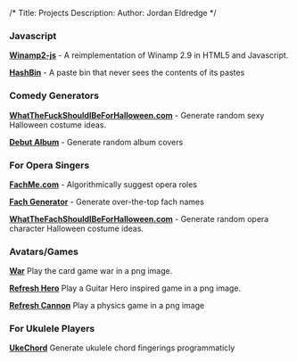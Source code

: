/*
Title: Projects
Description: 
Author: Jordan Eldredge
*/

### Javascript

**[Winamp2-js](http://jordaneldredge.com/projects/winamp2-js/)** -  A reimplementation of Winamp 2.9 in HTML5 and Javascript.

**[HashBin](http://hashb.in)** - A paste bin that never sees the contents of its pastes

### Comedy Generators

**[WhatTheFuckShouldIBeForHalloween.com](http://WhatTheFuckShouldIBeForHalloween.com)** - Generate random sexy Halloween costume ideas.

**[Debut Album](http://classicalcode.com/album_cover)** - Generate random album
covers

### For Opera Singers

**[FachMe.com](http://fachme.com)** - Algorithmically suggest opera roles

**[Fach Generator](http://jordaneldredge.com/projects/fach-generator)** - Generate over-the-top fach names

**[WhatTheFachShouldIBeForHalloween.com](http://WhatTheFachShouldIBeForHalloween.com)** - Generate random opera character Halloween costume ideas.

### Avatars/Games

**[War](http://jordaneldredge.com/projects/war)** Play the card game war in a png image.

**[Refresh Hero](http://jordaneldredge.com/projects/refresh-hero)** Play
a Guitar Hero inspired game in a png image.

**[Refresh Cannon](http://classicalcode.com/projects/shoot.png)** Play a physics
game in a png image

### For Ukulele Players

**[UkeChord](http://jordaneldredge.com/projects/ukulele-chords)** Generate ukulele
chord fingerings programmaticly

